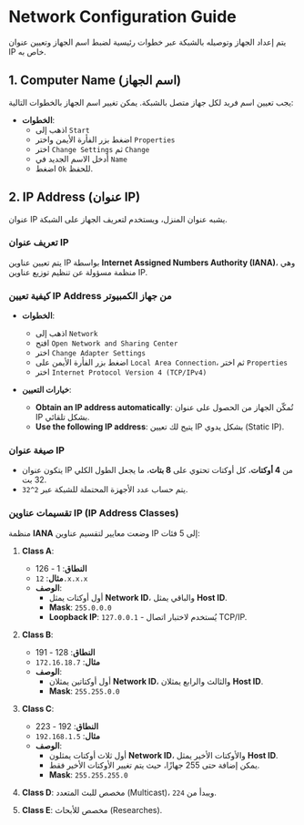 # Network Configuration Guide

يتم إعداد الجهاز وتوصيله بالشبكة عبر خطوات رئيسية لضبط اسم الجهاز وتعيين عنوان IP خاص به.

## 1. Computer Name (اسم الجهاز)
يجب تعيين اسم فريد لكل جهاز متصل بالشبكة. يمكن تغيير اسم الجهاز بالخطوات التالية:
- **الخطوات**:
  - اذهب إلى `Start`
  - اضغط بزر الفأرة الأيمن واختر `Properties`
  - اختر `Change Settings` ثم `Change`
  - أدخل الاسم الجديد في `Name`
  - اضغط `Ok` للحفظ.

## 2. IP Address (عنوان IP)
عنوان IP يشبه عنوان المنزل، ويستخدم لتعريف الجهاز على الشبكة.

### تعريف عنوان IP
يتم تعيين عناوين IP بواسطة **Internet Assigned Numbers Authority (IANA)**، وهي منظمة مسؤولة عن تنظيم توزيع عناوين IP.

### كيفية تعيين IP Address من جهاز الكمبيوتر
- **الخطوات**:
  - اذهب إلى `Network`
  - افتح `Open Network and Sharing Center`
  - اختر `Change Adapter Settings`
  - اضغط بزر الفأرة الأيمن على `Local Area Connection`، ثم اختر `Properties`
  - اختر `Internet Protocol Version 4 (TCP/IPv4)`

- **خيارات التعيين**:
  - **Obtain an IP address automatically**: تُمكّن الجهاز من الحصول على عنوان IP بشكل تلقائي.
  - **Use the following IP address**: يتيح لك تعيين IP بشكل يدوي (Static IP).

### صيغة عنوان IP
- يتكون عنوان IP من **4 أوكتات**، كل أوكتات تحتوي على **8 بتات**، ما يجعل الطول الكلي 32 بت.
- يتم حساب عدد الأجهزة المحتملة للشبكة عبر `2^32`.

### تقسيمات عناوين IP (IP Address Classes)
منظمة **IANA** وضعت معايير لتقسيم عناوين IP إلى 5 فئات:

1. **Class A**:
   - **النطاق**: 1 - 126
   - **مثال**: `12.x.x.x`
   - **الوصف**:
     - أول أوكتات يمثل **Network ID**، والباقي يمثل **Host ID**.
     - **Mask**: `255.0.0.0`
     - **Loopback IP**: `127.0.0.1` - يُستخدم لاختبار اتصال TCP/IP.

2. **Class B**:
   - **النطاق**: 128 - 191
   - **مثال**: `172.16.18.7`
   - **الوصف**:
     - أول أوكتاتين يمثلان **Network ID**، والثالث والرابع يمثلان **Host ID**.
     - **Mask**: `255.255.0.0`

3. **Class C**:
   - **النطاق**: 192 - 223
   - **مثال**: `192.168.1.5`
   - **الوصف**:
     - أول ثلاث أوكتات يمثلون **Network ID**، والأوكتات الأخير يمثل **Host ID**.
     - يمكن إضافة حتى 255 جهازًا، حيث يتم تغيير الأوكتات الأخير فقط.
     - **Mask**: `255.255.255.0`

4. **Class D**: مخصص للبث المتعدد (Multicast)، ويبدأ من `224`.

5. **Class E**: مخصص للأبحاث (Researches).
